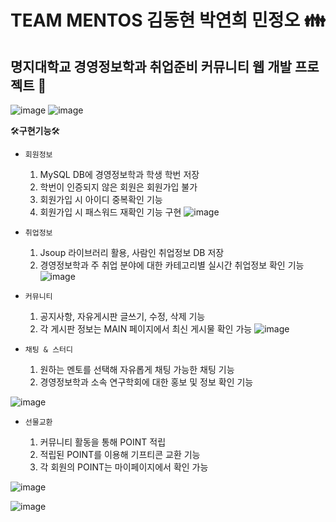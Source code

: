 # TEAM MENTOS 김동현 박연희 민정오 👪
## 명지대학교 경영정보학과 취업준비 커뮤니티 웹 개발 프로젝트 👊

![image](https://user-images.githubusercontent.com/72305202/119092874-edcdd280-ba49-11eb-9d24-7f1b22da5d86.png)
![image](https://user-images.githubusercontent.com/72305202/119092922-ffaf7580-ba49-11eb-825a-97c940706040.png)


🛠️**구현기능**🛠️
- `회원정보` 

  1. MySQL DB에 경영정보학과 학생 학번 저장
  2. 학번이 인증되지 않은 회원은 회원가입 불가
  3. 회원가입 시 아이디 중복확인 기능
  4. 회원가입 시 패스워드 재확인 기능 구현
 ![image](https://user-images.githubusercontent.com/72305202/119092979-135adc00-ba4a-11eb-8e59-9aeb6b6d6298.png)

- `취업정보`

  1. Jsoup 라이브러리 활용, 사람인 취업정보 DB 저장
  2. 경영정보학과 주 취업 분야에 대한 카테고리별 실시간 취업정보 확인 기능
![image](https://user-images.githubusercontent.com/72305202/119093378-9c721300-ba4a-11eb-9e0e-73bde6dcd17b.png)

- `커뮤니티`

  1. 공지사항, 자유게시판 글쓰기, 수정, 삭제 기능
  2. 각 게시판 정보는 MAIN 페이지에서 최신 게시물 확인 가능
![image](https://user-images.githubusercontent.com/72305202/119093429-a98f0200-ba4a-11eb-9316-20450ac212ec.png)

- `채팅 & 스터디`

  1. 원하는 멘토를 선택해 자유롭게 채팅 가능한 채팅 기능
  2. 경영정보학과 소속 연구학회에 대한 홍보 및 정보 확인 기능
 
![image](https://user-images.githubusercontent.com/72305202/119093461-b3186a00-ba4a-11eb-807e-23cafcc0655b.png)

- `선물교환`

  1. 커뮤니티 활동을 통해 POINT 적립
  2. 적립된 POINT를 이용해 기프티콘 교환 기능
  3. 각 회원의 POINT는 마이페이지에서 확인 가능
 
![image](https://user-images.githubusercontent.com/72305202/119093498-bf9cc280-ba4a-11eb-883c-46af4fe4ac77.png)

![image](https://user-images.githubusercontent.com/72305202/119093559-d17e6580-ba4a-11eb-92a1-ca2e63282fe1.png)

